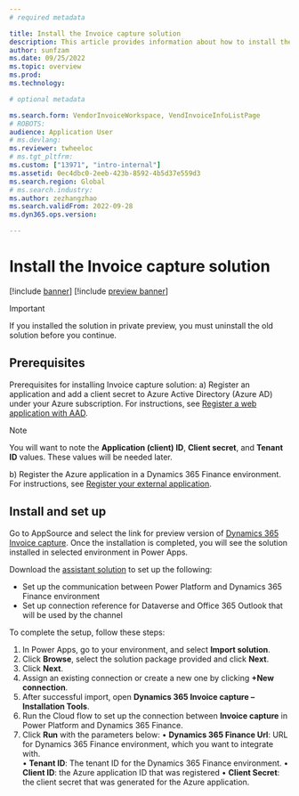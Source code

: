 ```yaml
---
# required metadata

title: Install the Invoice capture solution
description: This article provides information about how to install the Invoice capture solution with integration to Microsoft Dynamics 365 Finance.
author: sunfzam
ms.date: 09/25/2022
ms.topic: overview
ms.prod: 
ms.technology: 

# optional metadata

ms.search.form: VendorInvoiceWorkspace, VendInvoiceInfoListPage
# ROBOTS: 
audience: Application User
# ms.devlang: 
ms.reviewer: twheeloc
# ms.tgt_pltfrm: 
ms.custom: ["13971", "intro-internal"]
ms.assetid: 0ec4dbc0-2eeb-423b-8592-4b5d37e559d3
ms.search.region: Global
# ms.search.industry: 
ms.author: zezhangzhao
ms.search.validFrom: 2022-09-28
ms.dyn365.ops.version: 

---
```


# Install the Invoice capture solution

[!include [banner](../includes/banner.md)]
[!include [preview banner](../includes/preview-banner.md)]

> [!IMPORTANT]
> If you installed the solution in private preview, you must uninstall the old solution before you continue.

## Prerequisites

Prerequisites for installing Invoice capture solution:
a)	Register an application and add a client secret to Azure Active Directory (Azure AD) under your Azure subscription. For instructions, see [Register a web application with AAD](../../dev-itpro/data-entities/services-home-page.md#register-a-web-application-with-aad). 

>[!NOTE] 
> You will want to note the **Application (client) ID**, **Client secret**, and **Tenant ID** values. These values will be needed later.

b)	Register the Azure application in a Dynamics 365 Finance environment. For instructions, see [Register your external application](../../dev-itpro/data-entities/services-home-page.md#register-your-external-application).

## Install and set up

Go to AppSource and select the link for preview version of [Dynamics 365 Invoice capture](https://appsource.microsoft.com/en-us/product/dynamics-365/mscrm.dynamics365-invoice-capture-preview?flightCodes=invoicecapture). 
Once the installation is completed, you will see the solution installed in selected environment in Power Apps.

Download the [assistant solution](https://github.com/InvoiceCapture/InstallationTools/releases/download/latest/msdyn_InvoiceCaptureIntallationTools.zip) to set up the following:

-	Set up the communication between Power Platform and Dynamics 365 Finance environment
-	Set up connection reference for Dataverse and Office 365 Outlook that will be used by the channel

To complete the setup, follow these steps:

1.	In Power Apps, go to your environment, and select **Import solution**.
2.	Click **Browse**, select the solution package provided and click **Next**.
3.	Click **Next**.
4.	Assign an existing connection or create a new one by clicking **+New connection**.
5.	After successful import, open **Dynamics 365 Invoice capture – Installation Tools**.
6.	Run the Cloud flow to set up the connection between **Invoice capture** in Power Platform and Dynamics 365 Finance. 
7.	Click **Run** with the parameters below:
    •	**Dynamics 365 Finance Url**: URL for Dynamics 365 Finance environment, which you want to integrate with.  
    •	**Tenant ID**: The tenant ID for the Dynamics 365 Finance environment.
    •	**Client ID**: the Azure application ID that was registered
    •	**Client Secret**: the client secret that was generated for the Azure application.


